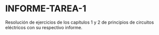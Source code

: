 # INFORME-TAREA-1
Resolución de ejercicios de los capítulos 1 y 2 de principios de circuitos eléctricos con su respectivo informe.
